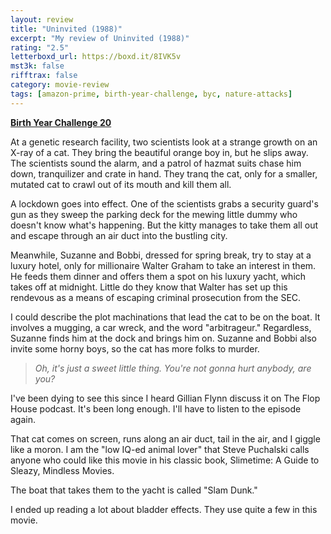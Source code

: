 ```yaml
---
layout: review
title: "Uninvited (1988)"
excerpt: "My review of Uninvited (1988)"
rating: "2.5"
letterboxd_url: https://boxd.it/8IVK5v
mst3k: false
rifftrax: false
category: movie-review
tags: [amazon-prime, birth-year-challenge, byc, nature-attacks]
---
```


<b><a href="https://boxd.it/sWI7Y" target="_blank" rel="noopener">Birth Year Challenge 20</a></b>

At a genetic research facility, two scientists look at a strange growth on an X-ray of a cat. They bring the beautiful orange boy in, but he slips away. The scientists sound the alarm, and a patrol of hazmat suits chase him down, tranquilizer and crate in hand. They tranq the cat, only for a smaller, mutated cat to crawl out of its mouth and kill them all.

A lockdown goes into effect. One of the scientists grabs a security guard's gun as they sweep the parking deck for the mewing little dummy who doesn't know what's happening. But the kitty manages to take them all out and escape through an air duct into the bustling city.

Meanwhile, Suzanne and Bobbi, dressed for spring break, try to stay at a luxury hotel, only for millionaire Walter Graham to take an interest in them. He feeds them dinner and offers them a spot on his luxury yacht, which takes off at midnight. Little do they know that Walter has set up this rendevous as a means of escaping criminal prosecution from the SEC.

I could describe the plot machinations that lead the cat to be on the boat. It involves a mugging, a car wreck, and the word "arbitrageur." Regardless, Suzanne finds him at the dock and brings him on. Suzanne and Bobbi also invite some horny boys, so the cat has more folks to murder.

<blockquote><i>Oh, it's just a sweet little thing. You're not gonna hurt anybody, are you?</i></blockquote>

I've been dying to see this since I heard Gillian Flynn discuss it on The Flop House podcast. It's been long enough. I'll have to listen to the episode again.

That cat comes on screen, runs along an air duct, tail in the air, and I giggle like a moron. I am the "low IQ-ed animal lover" that Steve Puchalski calls anyone who could like this movie in his classic book, Slimetime: A Guide to Sleazy, Mindless Movies.

The boat that takes them to the yacht is called "Slam Dunk."

I ended up reading a lot about bladder effects. They use quite a few in this movie.
